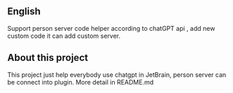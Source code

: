 <!-- Plugin description -->

## English

Support person server code helper according to chatGPT api  , add new custom code it can add custom server.

## About this project

This project just help everybody use chatgpt in JetBrain, person server can be connect into plugin.
More detail in README.md

<!-- Plugin description end -->
